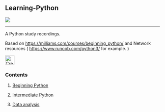 ## Learning-Python


![](https://img.shields.io/badge/Language-Python-Green.svg) 

-----

A Python study recordings.

Based on https://milliams.com/courses/beginning_python/ and Network resources ( https://www.runoob.com/python3/ for example. )

<div align=left>
<a rel="python" href="https://www.python.org/">
<img alt="Creative Commons license" style="border-width:0" src="https://cdn-icons-png.flaticon.com/512/5968/5968350.png" width="30" height="30">
</a>
</div>

### Contents

1. [Beginning Python](https://github.com/Cafwell/Learning-Python/tree/main/Beginning%20Python)

2. [Intermediate Python](https://github.com/Cafwell/Learning-Python/tree/main/Intermediate%20Python)

3. [Data analysis](https://github.com/Cafwell/Learning-Python/tree/main/Data%20analysis)
